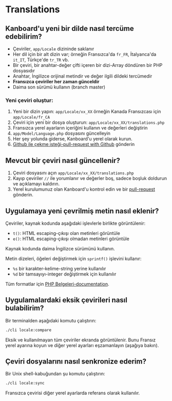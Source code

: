 Translations
============

Kanboard'u yeni bir dilde nasıl tercüme edebilirim?
--------------------------------------------

- Çeviriler, `app/Locale` dizininde saklanır
- Her dil için bir alt dizin var; örneğin Fransızca'da `fr_FR`, İtalyanca'da `it_IT`, Türkçe'de `tr_TR` vb.
- Bir çeviri, bir anahtar-değer çifti içeren bir dizi-Array döndüren bir PHP dosyasıdır
- Anahtar, İngilizce orijinal metindir ve değer ilgili dildeki tercümedir
- **Fransızca çeviriler her zaman günceldir**
- Daima son sürümü kullanın (branch master)

### Yeni çeviri oluştur:

1. Yeni bir dizin yapın: `app/Locale/xx_XX`  örneğin Kanada Fransızcası için `app/Locale/fr_CA`
2. Çeviri için yeni bir dosya oluşturun: `app/Locale/xx_XX/translations.php`
3. Fransızca yerel ayarların içeriğini kullanın ve değerleri değiştirin
4. `app/Model/Language.php` dosyasını güncelleyin
5. Her şey yolunda giderse, Kanboard'u yerel olarak kurun.
6. [Github ile çekme isteği-pull-request with Github](https://help.github.com/articles/using-pull-requests/) gönderin

Mevcut bir çeviri nasıl güncellenir?
--------------------------------------

1. Çeviri dosyasını açın `app/Locale/xx_XX/translations.php`
2. Kayıp çeviriler `//` ile yorumlanır ve değerler boş, sadece boşluk doldurun ve açıklamayı kaldırın.
3. Yerel kurulumunuz olan Kanboard'u kontrol edin ve bir [pull-request](https://help.github.com/articles/using-pull-requests/) gönderin.

Uygulamaya yeni çevrilmiş metin nasıl eklenir?
--------------------------------------------------

Çeviriler, kaynak kodunda aşağıdaki işlevlerle birlikte görüntülenir:

- `t()`: HTML escaping-çıkışı olan metinleri görüntüle
- `e()`: HTML escaping-çıkışı olmadan metinleri görüntüle

Kaynak kodunda daima İngilizce sürümünü kullanın.

Metin dizeleri, öğeleri değiştirmek için `sprintf()` işlevini kullanır:

- `%s` bir karakter-kelime-string yerine kullanılır
- `%d` bir tamsayıyı-integer değiştirmek için kullanılır

Tüm formatlar için [PHP Belgeleri-documentation](http://php.net/sprintf).

Uygulamalardaki eksik çevirileri nasıl bulabilirim?
-----------------------------------------------------

Bir terminalden aşağıdaki komutu çalıştırın:

```bash
./cli locale:compare
```

Eksik ve kullanılmayan tüm çeviriler ekranda görüntülenir.
Bunu Fransız yerel ayarına koyun ve diğer yerel ayarları eşzamanlayın (aşağıya bakın).

Çeviri dosyalarını nasıl senkronize ederim?
-------------------------------------

Bir Unix shell-kabuğundan şu komutu çalıştırın:

```bash
./cli locale:sync
```

Fransızca çevirisi diğer yerel ayarlarda referans olarak kullanılır.
